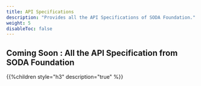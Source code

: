 ```yaml
---
title: API Specifications
description: "Provides all the API Specifications of SODA Foundation."
weight: 5
disableToc: false
---
```

## Coming Soon : All the API Specification from SODA Foundation

{{%children style="h3" description="true" %}}  
